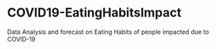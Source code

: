 # COVID19-EatingHabitsImpact
Data Analysis and forecast on Eating Habits of people impacted due to COVID-19
